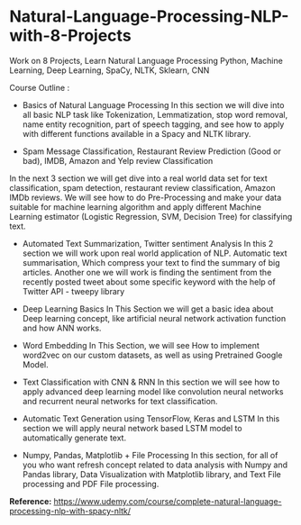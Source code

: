 # Natural-Language-Processing-NLP-with-8-Projects


Work on 8 Projects, Learn Natural Language Processing Python, Machine Learning, Deep Learning, SpaCy, NLTK, Sklearn, CNN


Course Outline :


- Basics of Natural Language Processing In this section we will dive into all basic NLP task like Tokenization, Lemmatization, stop word removal, name entity   recognition, part of speech tagging, and see how to apply with different functions available in a  Spacy and NLTK library.



- Spam Message Classification,  Restaurant Review Prediction (Good or bad),  IMDB, Amazon and Yelp review Classification


In the next 3 section we will get dive into a real world data set for text classification, spam detection, restaurant review classification, Amazon IMDb reviews. We will see how to do Pre-Processing and make your data suitable for machine learning algorithm and apply different Machine Learning estimator (Logistic Regression, SVM, Decision Tree) for classifying text.



- Automated Text Summarization,  Twitter sentiment Analysis In this 2 section we will work upon real world application of NLP. Automatic text summarisation, Which compress your text to find the summary of big articles. Another one we will work is finding the sentiment from the recently posted tweet about some specific keyword with the help of Twitter API - tweepy library



- Deep Learning Basics In This Section we will get a basic idea about Deep learning concept, like artificial neural network activation function and how ANN works.



- Word Embedding In This Section, we will see How to implement word2vec on our custom datasets, as well as using Pretrained Google Model.



- Text Classification with CNN & RNN In this section we will see how to apply advanced deep learning model like convolution neural networks and recurrent neural networks for text classification.



- Automatic Text Generation using TensorFlow, Keras and LSTM In this section we will apply neural network based LSTM model to automatically generate text.



- Numpy, Pandas, Matplotlib + File Processing In this section, for all of you who want refresh concept related to data analysis with Numpy and Pandas library, Data Visualization with Matplotlib library, and Text File processing and PDF File processing.


**Reference:** https://www.udemy.com/course/complete-natural-language-processing-nlp-with-spacy-nltk/
